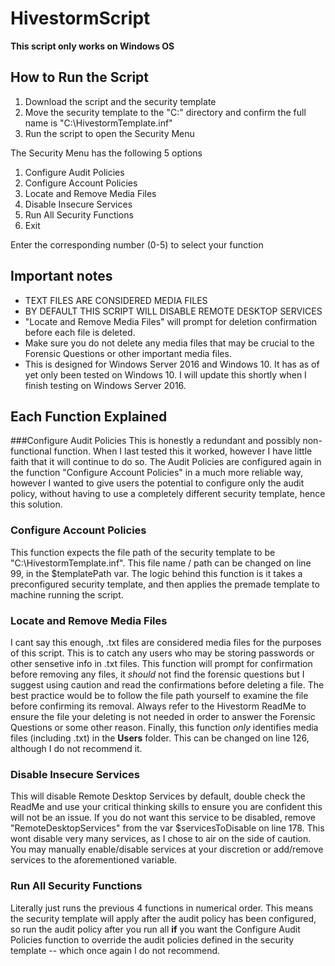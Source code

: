 # HivestormScript
**This script only works on Windows OS**

## How to Run the Script
1. Download the script and the security template
2. Move the security template to the "C:\" directory and confirm the full name is "C:\HivestormTemplate.inf"
3. Run the script to open the Security Menu



The Security Menu has the following 5 options

1. Configure Audit Policies
2. Configure Account Policies
3. Locate and Remove Media Files
4. Disable Insecure Services
5. Run All Security Functions
0. Exit

Enter the corresponding number (0-5) to select your function

## Important notes
- TEXT FILES ARE CONSIDERED MEDIA FILES
- BY DEFAULT THIS SCRIPT WILL DISABLE REMOTE DESKTOP SERVICES
- "Locate and Remove Media Files" will prompt for deletion confirmation before each file is deleted.
- Make sure you do not delete any media files that may be crucial to the Forensic Questions or other important media files.
- This is designed for Windows Server 2016 and Windows 10. It has as of yet only been tested on Windows 10. I will update this shortly when I finish testing on Windows Server 2016.

## Each Function Explained

###Configure Audit Policies
This is honestly a redundant and possibly non-functional function. When I last tested this it worked, however I have little faith that it will continue to do so. The Audit Policies are configured again in the function "Configure Account Policies" in a much more reliable way, however I wanted to give users the potential to configure only the audit policy, without having to use a completely different security template, hence this solution.

### Configure Account Policies 
This function expects the file path of the security template to be "C:\HivestormTemplate.inf". This file name / path can be changed on line 99, in the $templatePath var. The logic behind this function is it takes a preconfigured security template, and then applies the premade template to machine running the script.

### Locate and Remove Media Files
I cant say this enough, .txt files are considered media files for the purposes of this script. This is to catch any users who may be storing passwords or other sensetive info in .txt files. This function will prompt for confirmation before removing any files, it *should* not find the forensic questions but I suggest using caution and read the confirmations before deleting a file. The best practice would be to follow the file path yourself to examine the file before confirming its removal. Always refer to the Hivestorm ReadMe to ensure the file your deleting is not needed in order to answer the Forensic Questions or some other reason. Finally, this function *only* identifies media files (including .txt) in the **Users** folder. This can be changed on line 126, although I do not recommend it.

### Disable Insecure Services
This will disable Remote Desktop Services by default, double check the ReadMe and use your critical thinking skills to ensure you are confident this will not be an issue. If you do not want this service to be disabled, remove "RemoteDesktopServices" from the var $servicesToDisable on line 178. This wont disable very many services, as I chose to air on the side of caution. You may manually enable/disable services at your discretion or add/remove services to the aforementioned variable.

### Run All Security Functions
Literally just runs the previous 4 functions in numerical order. This means the security template will apply after the audit policy has been configured, so run the audit policy after you run all **if** you want the Configure Audit Policies function to override the audit policies defined in the security template -- which once again I do not recommend.
